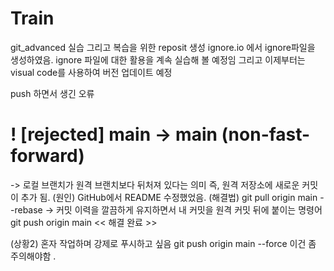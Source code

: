 # Train
git_advanced 실습 그리고 복습을 위한 reposit 생성
ignore.io 에서 ignore파일을 생성하였음.
ignore 파일에 대한 활용을 계속 실습해 볼 예정임
그리고 이제부터는 visual code를 사용하여 버전 업데이트 예정

push 하면서 생긴 오류
# ! [rejected]        main -> main (non-fast-forward)
-> 로컬 브랜치가 원격 브랜치보다 뒤처져 있다는 의미
즉, 원격 저장소에 새로운 커밋이 추가 됨.
 (원인) GitHub에서 README 수정했었음.
 (해결법) git pull origin main --rebase
    -> 커밋 이력을 깔끔하게 유지하면서 내 커밋을 원격 커밋 뒤에 붙이는 명령어
git push origin main
 << 해결 완료 >>

 (상황2) 혼자 작업하며 강제로 푸시하고 싶음
 git push origin main --force
  이건 좀 주의해야함 .